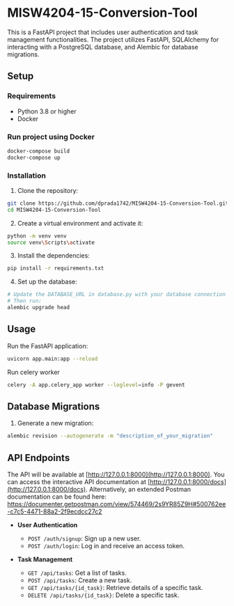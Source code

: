 # MISW4204-15-Conversion-Tool

This is a FastAPI project that includes user authentication and task management functionalities. The project utilizes FastAPI, SQLAlchemy for interacting with a PostgreSQL database, and Alembic for database migrations.

## Setup

### Requirements

- Python 3.8 or higher
- Docker

### Run project using Docker
```bash
docker-compose build
docker-compose up
```

### Installation

1. Clone the repository:
```bash
git clone https://github.com/dprada1742/MISW4204-15-Conversion-Tool.git
cd MISW4204-15-Conversion-Tool
```

2. Create a virtual environment and activate it:
```bash
python -m venv venv
source venv\Scripts\activate
```

3. Install the dependencies:
```bash
pip install -r requirements.txt
```

4. Set up the database:
```bash
# Update the DATABASE_URL in database.py with your database connection details.
# Then run:
alembic upgrade head
```

## Usage

Run the FastAPI application:

```bash
uvicorn app.main:app --reload
```


Run celery worker

```bash
celery -A app.celery_app worker --loglevel=info -P gevent
```

## Database Migrations
1. Generate a new migration:

```bash
alembic revision --autogenerate -m "description_of_your_migration"
```

## API Endpoints
The API will be available at [http://127.0.0.1:8000](http://127.0.0.1:8000). You can access the interactive API documentation at [http://127.0.0.1:8000/docs](http://127.0.0.1:8000/docs).
Alternatively, an extended Postman documentation can be found here: https://documenter.getpostman.com/view/574469/2s9YR85Z9H#500762ee-c7c5-4471-88a2-2f9ecdcc27c2
- **User Authentication**
    - `POST /auth/signup`: Sign up a new user.
    - `POST /auth/login`: Log in and receive an access token.

- **Task Management**
    - `GET /api/tasks`: Get a list of tasks.
    - `POST /api/tasks`: Create a new task.
    - `GET /api/tasks/{id_task}`: Retrieve details of a specific task.
    - `DELETE /api/tasks/{id_task}`: Delete a specific task.
